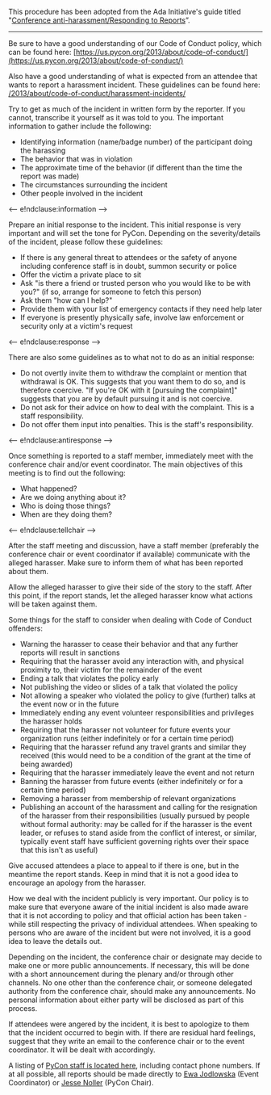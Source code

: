 <!-- clause:adopted -->
This procedure has been adopted from the Ada Initiative's guide titled "[Conference anti-harassment/Responding to Reports](http://geekfeminism.wikia.com/wiki/Conference_anti-harassment/Responding_to_reports)”.
<!-- endclause:adopted -->

-------------------------------------------------------------------------------------------------
<!-- clause:links -->
Be sure to have a good understanding of our Code of Conduct policy, which can be found here: [https://us.pycon.org/2013/about/code-of-conduct/](https://us.pycon.org/2013/about/code-of-conduct/)

Also have a good understanding of what is expected from an attendee that wants to report a harassment incident. These guidelines can be found here: [/2013/about/code-of-conduct/harassment-incidents/](/2013/about/code-of-conduct/harassment-incidents/)
<!-- endclause:links -->

<!-- clause:information -->
Try to get as much of the incident in written form by the reporter. If you cannot, transcribe it yourself as it was told to you. The important information to gather include the following:

 - Identifying information (name/badge number) of the participant doing the harassing
 - The behavior that was in violation
 - The approximate time of the behavior (if different than the time the report was made)
 - The circumstances surrounding the incident
 - Other people involved in the incident

<-- e!ndclause:information -->
<!-- clause:response -->
Prepare an initial response to the incident. This initial response is very important and will set the tone for PyCon. Depending on the severity/details of the incident, please follow these guidelines:

 - If there is any general threat to attendees or the safety of anyone including conference staff is in doubt, summon security or police
 - Offer the victim a private place to sit
 - Ask "is there a friend or trusted person who you would like to be with you?" (if so, arrange for someone to fetch this person)
 - Ask them "how can I help?"
 - Provide them with your list of emergency contacts if they need help later
 - If everyone is presently physically safe, involve law enforcement or security only at a victim's request

<-- e!ndclause:response -->
<!-- clause:antiresponse -->
There are also some guidelines as to what not to do as an initial response:

 - Do not overtly invite them to withdraw the complaint or mention that withdrawal is OK. This suggests that you want them to do so, and is therefore coercive. "If you're OK with it [pursuing the complaint]" suggests that you are by default pursuing it and is not coercive.
 - Do not ask for their advice on how to deal with the complaint. This is a staff responsibility.
 - Do not offer them input into penalties. This is the staff's responsibility.

<-- e!ndclause:antiresponse -->
<!-- clause:tellchair -->
Once something is reported to a staff member, immediately meet with the conference chair and/or event coordinator. The main objectives of this meeting is to find out the following:

 - What happened?
 - Are we doing anything about it?
 - Who is doing those things?
 - When are they doing them?

<-- e!ndclause:tellchair -->
<!-- clause:contactharasser -->
After the staff meeting and discussion, have a staff member (preferably the conference chair or event coordinator if available) communicate with the alleged harasser. Make sure to inform them of what has been reported about them.

Allow the alleged harasser to give their side of the story to the staff. After this point, if the report stands, let the alleged harasser know what actions will be taken against them.
<!-- endclause:contactharasser -->

<!-- clause:considerations -->
Some things for the staff to consider when dealing with Code of Conduct offenders:

- Warning the harasser to cease their behavior and that any further reports will result in sanctions
- Requiring that the harasser avoid any interaction with, and physical proximity to, their victim for the remainder of the event
- Ending a talk that violates the policy early
- Not publishing the video or slides of a talk that violated the policy
- Not allowing a speaker who violated the policy to give (further) talks at the event now or in the future
- Immediately ending any event volunteer responsibilities and privileges the harasser holds
- Requiring that the harasser not volunteer for future events your organization runs (either indefinitely or for a certain time period)
- Requiring that the harasser refund any travel grants and similar they received (this would need to be a condition of the grant at the time of being awarded)
- Requiring that the harasser immediately leave the event and not return
- Banning the harasser from future events (either indefinitely or for a certain time period)
- Removing a harasser from membership of relevant organizations
- Publishing an account of the harassment and calling for the resignation of the harasser from their responsibilities (usually pursued by people without formal authority: may be called for if the harasser is the event leader, or refuses to stand aside from the conflict of interest, or similar, typically event staff have sufficient governing rights over their space that this isn't as useful)

<!-- endclause:considerations -->

<!-- clause:harasserreply -->
Give accused attendees a place to appeal to if there is one, but in the meantime the report stands. Keep in mind that it is not a good idea to encourage an apology from the harasser.
<!-- endclause:harasserreply -->

<!-- clause:publicresponse -->
How we deal with the incident publicly is very important. Our policy is to make sure that everyone aware of the initial incident is also made aware that it is not according to policy and that official action has been taken - while still respecting the privacy of individual attendees.  When speaking to persons who are aware of the incident but were not involved, it is a good idea to leave the details out.

Depending on the incident, the conference chair or designate may decide to make one or more public announcements. If necessary, this will be done with a short announcement during the plenary and/or through other channels. No one other than the conference chair, or someone delegated authority from the conference chair, should make any announcements. No personal information about either party will be disclosed as part of this process.
<!-- endclause:publicresponse -->

<!-- clause:angryattendees -->
If attendees were angered by the incident, it is best to apologize to them that the incident occurred to begin with.  If there are residual hard feelings, suggest that they write an email to the conference chair or to the event coordinator. It will be dealt with accordingly.
<!-- endclause:angryattendees -->

<!-- clause:stafflinks -->
A listing of [PyCon staff is located here](/2013/about/staff/), including contact phone numbers. If at all possible, all reports should be made directly to [Ewa Jodlowska](mailto:ewa@python.org) (Event Coordinator) or [Jesse Noller](mailto:jnoller@python.org) (PyCon Chair).
<!-- endclause:stafflinks -->

